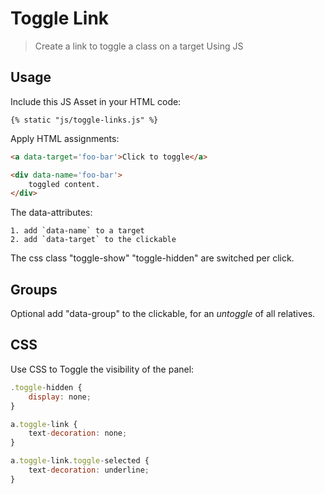# Toggle Link

> Create a link to toggle a class on a target Using JS


## Usage

Include this JS Asset in your HTML code:

```jinja
{% static "js/toggle-links.js" %}
```

Apply HTML assignments:

```html
<a data-target='foo-bar'>Click to toggle</a>

<div data-name='foo-bar'>
    toggled content.
</div>
```


The data-attributes:

    1. add `data-name` to a target
    2. add `data-target` to the clickable

The css class "toggle-show" "toggle-hidden" are switched per click.

## Groups

Optional add "data-group" to the clickable, for an _untoggle_ of all relatives.

## CSS

Use CSS to Toggle the visibility of the panel:

```js
.toggle-hidden {
    display: none;
}

a.toggle-link {
    text-decoration: none;
}

a.toggle-link.toggle-selected {
    text-decoration: underline;
}
```